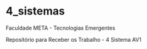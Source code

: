 # 4_sistemas
Faculdade META - Tecnologias Emergentes

Repositório para Receber os Trabalho - 4 Sistema AV1
